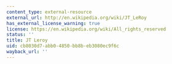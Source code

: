 ```yaml
---
content_type: external-resource
external_url: http://en.wikipedia.org/wiki/JT_LeRoy
has_external_license_warning: true
license: https://en.wikipedia.org/wiki/All_rights_reserved
status: ''
title: JT Leroy
uid: cb8030d7-abb0-4850-bb8b-eb3080ec9f6c
wayback_url: ''
---
```

